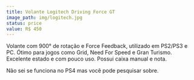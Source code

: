 ```yaml
---
title: Volante Logitech Driving Force GT
image_path: img/logitech.jpg
status: price
value: R$ 450
---
```

Volante com 900° de rotação e Force Feedback, utilizado em PS2/PS3 e PC. Ótimo para jogos como Grid, Need For Speed e Gran Turismo. Excelente estado e com pouco uso. Possui caixa manual e nota.

Não sei se funciona no PS4 mas você pode pesquisar sobre.
